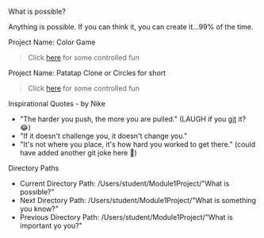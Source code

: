 What is possible?

Anything is possible. 
If you can think it, you can create it...99% of the time.

Project Name: Color Game
> Click [here](https://shehu-muhammad.github.io/Color_Game/) for some controlled fun

Project Name: Patatap Clone or Circles for short
> Click [here](https://shehu-muhammad.github.io/Patatap_Clone-App/) for some controlled fun

Inspirational Quotes - by Nike

- "The harder you push, the more you are pulled." (LAUGH if you [git](https://www.tutorialspoint.com/git/git_basic_concepts.htm) it? :joy:)
- "If it doesn't challenge you, it doesn't change you."
- "It's not where you place, it's how hard you worked to get there." (could have added another git joke here 🤫)

Directory Paths          
* Current Directory Path: /Users/student/Module1Project/"What is
possible?"
* Next Directory Path: /Users/student/Module1Project/"What is something
you know?"
* Previous Directory Path: /Users/student/Module1Project/"What is 
important yo you?"
